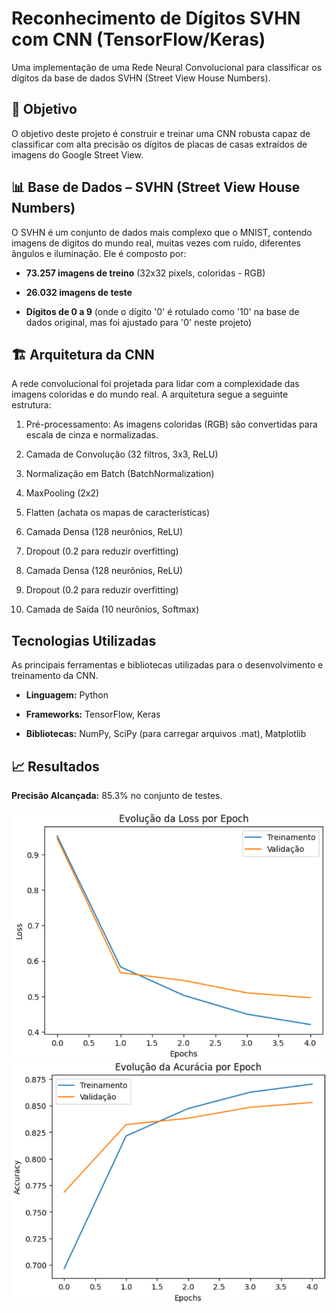 # **Reconhecimento de Dígitos SVHN com CNN (TensorFlow/Keras)**

Uma implementação de uma Rede Neural Convolucional para classificar os dígitos da base de dados SVHN (Street View House Numbers).

## 🎯 **Objetivo**
O objetivo deste projeto é construir e treinar uma CNN robusta capaz de classificar com alta precisão os dígitos de placas de casas extraídos de imagens do Google Street View.

## 📊 **Base de Dados – SVHN (Street View House Numbers)**
O SVHN é um conjunto de dados mais complexo que o MNIST, contendo imagens de dígitos do mundo real, muitas vezes com ruído, diferentes ângulos e iluminação. Ele é composto por:

- **73.257 imagens de treino** (32x32 pixels, coloridas - RGB)

- **26.032 imagens de teste**

- **Dígitos de 0 a 9** (onde o dígito '0' é rotulado como '10' na base de dados original, mas foi ajustado para '0' neste projeto)


## 🏗️ **Arquitetura da CNN**
A rede convolucional foi projetada para lidar com a complexidade das imagens coloridas e do mundo real. A arquitetura segue a seguinte estrutura:

1) Pré-processamento: As imagens coloridas (RGB) são convertidas para escala de cinza e normalizadas.

2) Camada de Convolução (32 filtros, 3x3, ReLU)

3) Normalização em Batch (BatchNormalization)

4) MaxPooling (2x2)

5) Flatten (achata os mapas de características)

6) Camada Densa (128 neurônios, ReLU)

7) Dropout (0.2 para reduzir overfitting)

8) Camada Densa (128 neurônios, ReLU)

9) Dropout (0.2 para reduzir overfitting)

10) Camada de Saída (10 neurônios, Softmax)

## **Tecnologias Utilizadas**
As principais ferramentas e bibliotecas utilizadas para o desenvolvimento e treinamento da CNN.

- **Linguagem:** Python

- **Frameworks:** TensorFlow, Keras

- **Bibliotecas:** NumPy, SciPy (para carregar arquivos .mat), Matplotlib

## 📈 **Resultados**
**Precisão Alcançada:**  85.3% no conjunto de testes.

![Evolução da Loss durante as Epochs](assets/loss_evolution.png)
![Evolução da Accuracy durante as Epochs](assets/accuracy_evolution.png)
